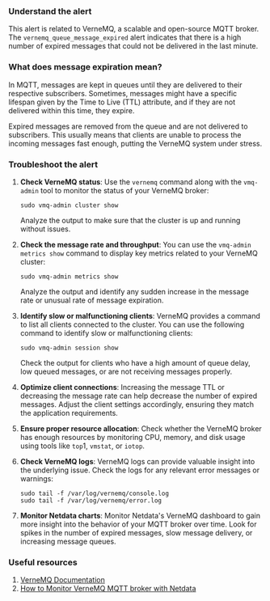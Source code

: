 ### Understand the alert

This alert is related to VerneMQ, a scalable and open-source MQTT broker. The `vernemq_queue_message_expired` alert indicates that there is a high number of expired messages that could not be delivered in the last minute.

### What does message expiration mean?

In MQTT, messages are kept in queues until they are delivered to their respective subscribers. Sometimes, messages might have a specific lifespan given by the Time to Live (TTL) attribute, and if they are not delivered within this time, they expire.

Expired messages are removed from the queue and are not delivered to subscribers. This usually means that clients are unable to process the incoming messages fast enough, putting the VerneMQ system under stress.

### Troubleshoot the alert

1. **Check VerneMQ status**: Use the `vernemq` command along with the `vmq-admin` tool to monitor the status of your VerneMQ broker:

   ```
   sudo vmq-admin cluster show
   ```

   Analyze the output to make sure that the cluster is up and running without issues.

2. **Check the message rate and throughput**: You can use the `vmq-admin metrics show` command to display key metrics related to your VerneMQ cluster:

   ```
   sudo vmq-admin metrics show
   ```

   Analyze the output and identify any sudden increase in the message rate or unusual rate of message expiration.

3. **Identify slow or malfunctioning clients**: VerneMQ provides a command to list all clients connected to the cluster. You can use the following command to identify slow or malfunctioning clients:

   ```
   sudo vmq-admin session show
   ```

   Check the output for clients who have a high amount of queue delay, low queued messages, or are not receiving messages properly.

4. **Optimize client connections**: Increasing the message TTL or decreasing the message rate can help decrease the number of expired messages. Adjust the client settings accordingly, ensuring they match the application requirements.

5. **Ensure proper resource allocation**: Check whether the VerneMQ broker has enough resources by monitoring CPU, memory, and disk usage using tools like `top`1, `vmstat`, or `iotop`.

6. **Check VerneMQ logs**: VerneMQ logs can provide valuable insight into the underlying issue. Check the logs for any relevant error messages or warnings:

   ```
   sudo tail -f /var/log/vernemq/console.log
   sudo tail -f /var/log/vernemq/error.log
   ```

7. **Monitor Netdata charts**: Monitor Netdata's VerneMQ dashboard to gain more insight into the behavior of your MQTT broker over time. Look for spikes in the number of expired messages, slow message delivery, or increasing message queues.

### Useful resources

1. [VerneMQ Documentation](https://vernemq.com/docs/)
2. [How to Monitor VerneMQ MQTT broker with Netdata](https://learn.netdata.cloud/guides/monitor/vernemq.html)
